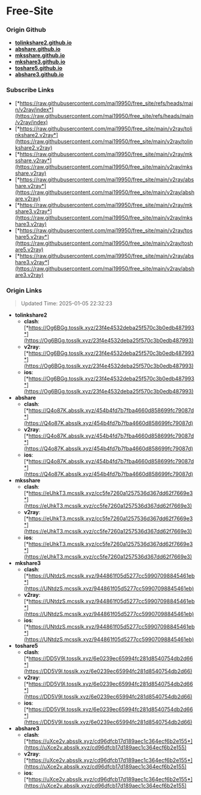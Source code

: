 # Free-Site

### Origin Github

- [**tolinkshare2.github.io**](https://github.com/tolinkshare2/tolinkshare2.github.io)
- [**abshare.github.io**](https://github.com/abshare/abshare.github.io)
- [**mksshare.github.io**](https://github.com/mksshare/mksshare.github.io)
- [**mkshare3.github.io**](https://github.com/mkshare3/mkshare3.github.io)
- [**toshare5.github.io**](https://github.com/toshare5/toshare5.github.io)
- [**abshare3.github.io**](https://github.com/abshare3/abshare3.github.io)

### Subscribe Links

- [*https://raw.githubusercontent.com/mai19950/free_site/refs/heads/main/v2ray/index*](https://raw.githubusercontent.com/mai19950/free_site/refs/heads/main/v2ray/index)
- [*https://raw.githubusercontent.com/mai19950/free_site/main/v2ray/tolinkshare2.v2ray*](https://raw.githubusercontent.com/mai19950/free_site/main/v2ray/tolinkshare2.v2ray)
- [*https://raw.githubusercontent.com/mai19950/free_site/main/v2ray/mksshare.v2ray*](https://raw.githubusercontent.com/mai19950/free_site/main/v2ray/mksshare.v2ray)
- [*https://raw.githubusercontent.com/mai19950/free_site/main/v2ray/abshare.v2ray*](https://raw.githubusercontent.com/mai19950/free_site/main/v2ray/abshare.v2ray)
- [*https://raw.githubusercontent.com/mai19950/free_site/main/v2ray/mkshare3.v2ray*](https://raw.githubusercontent.com/mai19950/free_site/main/v2ray/mkshare3.v2ray)
- [*https://raw.githubusercontent.com/mai19950/free_site/main/v2ray/toshare5.v2ray*](https://raw.githubusercontent.com/mai19950/free_site/main/v2ray/toshare5.v2ray)
- [*https://raw.githubusercontent.com/mai19950/free_site/main/v2ray/abshare3.v2ray*](https://raw.githubusercontent.com/mai19950/free_site/main/v2ray/abshare3.v2ray)

### Origin Links

> Updated Time: 2025-01-05 22:32:23

- **tolinkshare2**
  - **clash**: [*https://Og6BGg.tosslk.xyz/23f4e4532deba25f570c3b0edb487993*](https://Og6BGg.tosslk.xyz/23f4e4532deba25f570c3b0edb487993)
  - **v2ray**: [*https://Og6BGg.tosslk.xyz/23f4e4532deba25f570c3b0edb487993*](https://Og6BGg.tosslk.xyz/23f4e4532deba25f570c3b0edb487993)
  - **ios**: [*https://Og6BGg.tosslk.xyz/23f4e4532deba25f570c3b0edb487993*](https://Og6BGg.tosslk.xyz/23f4e4532deba25f570c3b0edb487993)
- **abshare**
  - **clash**: [*https://Q4o87K.absslk.xyz/454b4fd7b7fba4660d858699fc79087d*](https://Q4o87K.absslk.xyz/454b4fd7b7fba4660d858699fc79087d)
  - **v2ray**: [*https://Q4o87K.absslk.xyz/454b4fd7b7fba4660d858699fc79087d*](https://Q4o87K.absslk.xyz/454b4fd7b7fba4660d858699fc79087d)
  - **ios**: [*https://Q4o87K.absslk.xyz/454b4fd7b7fba4660d858699fc79087d*](https://Q4o87K.absslk.xyz/454b4fd7b7fba4660d858699fc79087d)
- **mksshare**
  - **clash**: [*https://eUhkT3.mcsslk.xyz/cc5fe7260a1257536d367dd62f7669e3*](https://eUhkT3.mcsslk.xyz/cc5fe7260a1257536d367dd62f7669e3)
  - **v2ray**: [*https://eUhkT3.mcsslk.xyz/cc5fe7260a1257536d367dd62f7669e3*](https://eUhkT3.mcsslk.xyz/cc5fe7260a1257536d367dd62f7669e3)
  - **ios**: [*https://eUhkT3.mcsslk.xyz/cc5fe7260a1257536d367dd62f7669e3*](https://eUhkT3.mcsslk.xyz/cc5fe7260a1257536d367dd62f7669e3)
- **mkshare3**
  - **clash**: [*https://UNtdzS.mcsslk.xyz/944861f05d5277cc59907098845461eb*](https://UNtdzS.mcsslk.xyz/944861f05d5277cc59907098845461eb)
  - **v2ray**: [*https://UNtdzS.mcsslk.xyz/944861f05d5277cc59907098845461eb*](https://UNtdzS.mcsslk.xyz/944861f05d5277cc59907098845461eb)
  - **ios**: [*https://UNtdzS.mcsslk.xyz/944861f05d5277cc59907098845461eb*](https://UNtdzS.mcsslk.xyz/944861f05d5277cc59907098845461eb)
- **toshare5**
  - **clash**: [*https://DD5V9l.tosslk.xyz/6e0239ec65994fc281d8540754db2d66*](https://DD5V9l.tosslk.xyz/6e0239ec65994fc281d8540754db2d66)
  - **v2ray**: [*https://DD5V9l.tosslk.xyz/6e0239ec65994fc281d8540754db2d66*](https://DD5V9l.tosslk.xyz/6e0239ec65994fc281d8540754db2d66)
  - **ios**: [*https://DD5V9l.tosslk.xyz/6e0239ec65994fc281d8540754db2d66*](https://DD5V9l.tosslk.xyz/6e0239ec65994fc281d8540754db2d66)
- **abshare3**
  - **clash**: [*https://uXce2v.absslk.xyz/cd96dfcb17d189aec1c364ecf6b2e155*](https://uXce2v.absslk.xyz/cd96dfcb17d189aec1c364ecf6b2e155)
  - **v2ray**: [*https://uXce2v.absslk.xyz/cd96dfcb17d189aec1c364ecf6b2e155*](https://uXce2v.absslk.xyz/cd96dfcb17d189aec1c364ecf6b2e155)
  - **ios**: [*https://uXce2v.absslk.xyz/cd96dfcb17d189aec1c364ecf6b2e155*](https://uXce2v.absslk.xyz/cd96dfcb17d189aec1c364ecf6b2e155)
